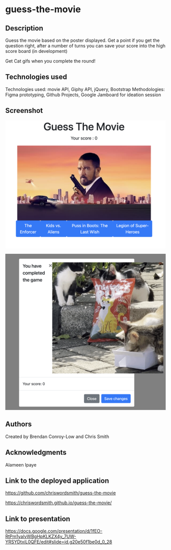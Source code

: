 # guess-the-movie

## Description

Guess the movie based on the poster displayed. Get a point if you get the question right, after a number of turns you can save your score into the high score board (in development)

Get Cat gifs when you complete the round!

## Technologies used

Technologies used: movie API, Giphy API, jQuery, Bootstrap
Methodologies: Figma prototyping, Github Projects, Google Jamboard for ideation session


## Screenshot

![Screenshot](posterpic.png)

![Screenshot](catgif.png)

## Authors

Created by Brendan Conroy-Low and Chris Smith

## Acknowledgments 

Alameen Ipaye

## Link to the deployed application

https://github.com/chriswordsmith/guess-the-movie

https://chriswordsmith.github.io/guess-the-movie/

## Link to presentation

https://docs.google.com/presentation/d/1fEO-RtPm1yaIvWBgHpKLKZX4y_7UW-YRSYDtxiL0QFE/edit#slide=id.g20e50f1be0d_0_28

